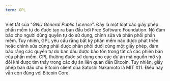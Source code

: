 ```yaml
---
term: GPL
---
```


Viết tắt của "*GNU General Public License*". Đây là một loạt các giấy phép phần mềm tự do được tạo ra ban đầu bởi Free Software Foundation. Nó đảm bảo cho người dùng quyền tự do sử dụng, chỉnh sửa và phân phối phần mềm. Tuy nhiên, GPL yêu cầu rằng bất kỳ phần mềm nào được phát triển hoặc chỉnh sửa cũng phải được phân phối dưới cùng một giấy phép, đảm bảo rằng các quyền tự do ban đầu được bảo tồn trong tất cả các phiên bản của phần mềm. GPL thường được sử dụng cho các dự án mã nguồn mở và đôi khi được tìm thấy trong các dự án liên quan đến Bitcoin. Tuy nhiên, giấy phép ban đầu cho Bitcoin client của Satoshi Nakamoto là MIT X11. Điều này vẫn còn đúng với Bitcoin Core.